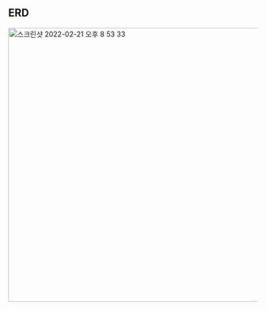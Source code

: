 ## ERD

<img width="554" alt="스크린샷 2022-02-21 오후 8 53 33" src="https://user-images.githubusercontent.com/90754590/154958706-7cb09c09-ccce-4481-80bb-8cf67172c43f.png">
